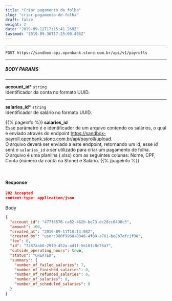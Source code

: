 ```yaml
---
title: "Criar pagamento de folha"
slug: "criar-pagamento-de-folha"
draft: false
weight: 2
date: "2019-09-12T17:15:41.268Z"
lastmod: "2019-09-30T17:25:00.496Z"
---
```

---

```http 
POST https://sandbox-api.openbank.stone.com.br/api/v1/payrolls
```
---

##### **BODY PARAMS**

---
**account_id***  `string`
<br> Identificador da conta no formato UUID.

---
**salaries_id***  `string`
<br> Identificador de salário no formato UUID.

{{% pageinfo %}}
**salaries_id**
<br>Esse parâmetro é o identificador de um arquivo contendo os salários, o qual é enviado através do endpoint https://sandbox-payroll.openbank.stone.com.br/api/payroll/upload.
<br>O arquivo deverá ser enviado a este endpoint, retornando um id, esse id será o `salaries_id` a ser utilizado para criar um pagamento de folha.
<br>O arquivo é uma planilha (.xlsx) com as seguintes colunas: Nome, CPF, Conta (número da conta na Stone) e Salário.
{{% /pageinfo %}}

<br>

#### **Response**

```JSON
202 Accepted
content-type: application/json
```
Body
```JSON
{
  "account_id": "477f8576-ca82-462b-be73-dc28cc6490c3",
  "amount": 100,
  "created_at": "2019-09-11T10:14:08Z",
  "created_by": "user:380f9968-8946-4f88-a781-be8b7efc1f90",
  "fee": 0,
  "id": "7287aab0-29f9-452a-ad1f-5e101c0c76a7",
  "outside_operating_hours": true,
  "status": "CREATED",
  "summary": {
    "number_of_failed_salaries": 7,
    "number_of_finished_salaries": 0,
    "number_of_refunded_salaries": 0,
    "number_of_salaries": 8,
    "number_of_scheduled_salaries": 0
  }
}
